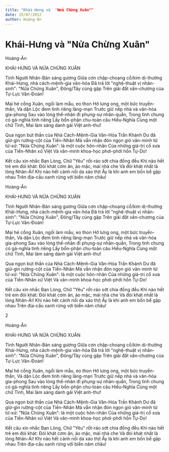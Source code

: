 ```yaml
---
title: "Khái-Hưng và  "Nửa Chừng Xuân""
date: 15/07/2012
author: Hoàng-Ân
---
```


# Khái-Hưng và  "Nửa Chừng Xuân"

Hoàng-Ân

KHÁI-HƯNG VÀ
NỬA CHỪNG XUÂN



Tình Người Nhân-Bản sáng gương
Giữa cơn chập-choạng cổ/kim dị-thường
Khái-Hưng, nhà cách-mệnh-gia văn-hóa
Đã trả lời "nghệ-thuật vị nhân-sinh":
"Nửa Chừng Xuân", Đông/Tây cùng gặp
Trên giải đất văn-chương của Tự-Lực Văn-Đoàn!

Mai hé cổng Xuân, ngồi làm mẫu, eo thon
Hở lưng o­ng, một bức truyền-thần,
Và dặn Lộc đem tình riêng lãng-mạn
Trước giữ nếp nhà và văn-hóa gia-phong
Sau vào lòng thế-nhân đi phụng-sự nhân-quần,
Trong tình chung có gá-nghĩa tình riêng
Lấy bổn-phận chu-toàn câu Hiếu-Nghĩa
Cùng một chữ Tình,
Mai làm sáng danh gái Việt anh-thư!

Qua ngọn bút thần của Nhà Cách-Mệnh-Gia Văn-Hóa
Trần Khánh Dư đã giừ-gìn rường-cột của Tiền-Nhân
Mà vẫn nhận đón ngọn gió văn-minh từ tứ-xứ:
"Nửa Chừng Xuân": là một cuộc hôn-nhân
Của những giá-trị cổ xưa của Tiền-Nhân xứ Việt
Và văn-minh khoa-học phơi-phới hồn Tự-Do!

Kết câu xin nhắc Bạn Lòng,
Chữ "Yêu" rốt-ráo sớt chia đồng đều
Khi nào hết trẻ em đói khát:
Đói khát cơm ăn, áo mặc, mái nhà che
Và đói khát nhất là lòng Nhân-Ái!
Khi nào hết cảnh nồi da xáo thịt
Ấy là khi anh em bốn bể gặp nhau
Trên địa-cầu xanh rừng với biển năm châu!

Hoàng-Ân

KHÁI-HƯNG VÀ
NỬA CHỪNG XUÂN



Tình Người Nhân-Bản sáng gương
Giữa cơn chập-choạng cổ/kim dị-thường
Khái-Hưng, nhà cách-mệnh-gia văn-hóa
Đã trả lời "nghệ-thuật vị nhân-sinh":
"Nửa Chừng Xuân", Đông/Tây cùng gặp
Trên giải đất văn-chương của Tự-Lực Văn-Đoàn!

Mai hé cổng Xuân, ngồi làm mẫu, eo thon
Hở lưng o­ng, một bức truyền-thần,
Và dặn Lộc đem tình riêng lãng-mạn
Trước giữ nếp nhà và văn-hóa gia-phong
Sau vào lòng thế-nhân đi phụng-sự nhân-quần,
Trong tình chung có gá-nghĩa tình riêng
Lấy bổn-phận chu-toàn câu Hiếu-Nghĩa
Cùng một chữ Tình,
Mai làm sáng danh gái Việt anh-thư!

Qua ngọn bút thần của Nhà Cách-Mệnh-Gia Văn-Hóa
Trần Khánh Dư đã giừ-gìn rường-cột của Tiền-Nhân
Mà vẫn nhận đón ngọn gió văn-minh từ tứ-xứ:
"Nửa Chừng Xuân": là một cuộc hôn-nhân
Của những giá-trị cổ xưa của Tiền-Nhân xứ Việt
Và văn-minh khoa-học phơi-phới hồn Tự-Do!

Kết câu xin nhắc Bạn Lòng,
Chữ "Yêu" rốt-ráo sớt chia đồng đều
Khi nào hết trẻ em đói khát:
Đói khát cơm ăn, áo mặc, mái nhà che
Và đói khát nhất là lòng Nhân-Ái!
Khi nào hết cảnh nồi da xáo thịt
Ấy là khi anh em bốn bể gặp nhau
Trên địa-cầu xanh rừng với biển năm châu!

2

Hoàng-Ân

KHÁI-HƯNG VÀ
NỬA CHỪNG XUÂN



Tình Người Nhân-Bản sáng gương
Giữa cơn chập-choạng cổ/kim dị-thường
Khái-Hưng, nhà cách-mệnh-gia văn-hóa
Đã trả lời "nghệ-thuật vị nhân-sinh":
"Nửa Chừng Xuân", Đông/Tây cùng gặp
Trên giải đất văn-chương của Tự-Lực Văn-Đoàn!

Mai hé cổng Xuân, ngồi làm mẫu, eo thon
Hở lưng o­ng, một bức truyền-thần,
Và dặn Lộc đem tình riêng lãng-mạn
Trước giữ nếp nhà và văn-hóa gia-phong
Sau vào lòng thế-nhân đi phụng-sự nhân-quần,
Trong tình chung có gá-nghĩa tình riêng
Lấy bổn-phận chu-toàn câu Hiếu-Nghĩa
Cùng một chữ Tình,
Mai làm sáng danh gái Việt anh-thư!

Qua ngọn bút thần của Nhà Cách-Mệnh-Gia Văn-Hóa
Trần Khánh Dư đã giừ-gìn rường-cột của Tiền-Nhân
Mà vẫn nhận đón ngọn gió văn-minh từ tứ-xứ:
"Nửa Chừng Xuân": là một cuộc hôn-nhân
Của những giá-trị cổ xưa của Tiền-Nhân xứ Việt
Và văn-minh khoa-học phơi-phới hồn Tự-Do!

Kết câu xin nhắc Bạn Lòng,
Chữ "Yêu" rốt-ráo sớt chia đồng đều
Khi nào hết trẻ em đói khát:
Đói khát cơm ăn, áo mặc, mái nhà che
Và đói khát nhất là lòng Nhân-Ái!
Khi nào hết cảnh nồi da xáo thịt
Ấy là khi anh em bốn bể gặp nhau
Trên địa-cầu xanh rừng với biển năm châu!
